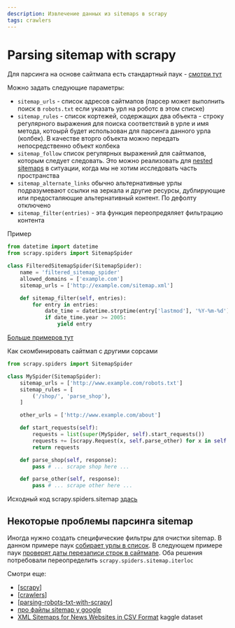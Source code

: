 ```yaml
---
description: Извлечение данных из sitemaps в scrapy
tags: crawlers
---
```

# Parsing sitemap with scrapy

Для парсинга на основе сайтмапа есть стандартный паук - [смотри тут](https://docs.scrapy.org/en/latest/topics/spiders.html#sitemapspider)

Можно задать следующие параметры:

- `sitemap_urls` - список адресов сайтмапов (парсер может выполнить поиск в `robots.txt` если указать урл на роботс в этом списке)
- `sitemap_rules` - список кортежей, содержащих два объекта - строку регулярного выражения для поиска соответствий в урле и имя метода, котоырй будет использован для парсинга данного урла (колбек). В качестве вторго объекта можно передать непосредственно объект колбека
- `sitemap_follow` cписок регулярных выражений для сайтмапов, которым следует следовать. Это можно реализовать для [nested sitemaps](https://www.sitemaps.org/protocol.html#index) в ситуации, когда мы не хотим исследовать часть пространства
- `sitemap_alternate_links` обычно альтернативные урлы подразумевают ссылки на зеркала и другие ресурсы, дублирующие или предосталяющие альтернативный контент. По дефолту отключено
- `sitemap_filter(entries)` - эта функция переопредяляет фильтрацию контента

Пример

```python
from datetime import datetime
from scrapy.spiders import SitemapSpider

class FilteredSitemapSpider(SitemapSpider):
    name = 'filtered_sitemap_spider'
    allowed_domains = ['example.com']
    sitemap_urls = ['http://example.com/sitemap.xml']

    def sitemap_filter(self, entries):
        for entry in entries:
            date_time = datetime.strptime(entry['lastmod'], '%Y-%m-%d')
            if date_time.year >= 2005:
                yield entry
```

[Больше примеров тут](https://docs.scrapy.org/en/latest/topics/spiders.html#sitemapspider-examples)

Как скомбинировать сайтмап с другими сорсами

```python
from scrapy.spiders import SitemapSpider

class MySpider(SitemapSpider):
    sitemap_urls = ['http://www.example.com/robots.txt']
    sitemap_rules = [
        ('/shop/', 'parse_shop'),
    ]

    other_urls = ['http://www.example.com/about']

    def start_requests(self):
        requests = list(super(MySpider, self).start_requests())
        requests += [scrapy.Request(x, self.parse_other) for x in self.other_urls]
        return requests

    def parse_shop(self, response):
        pass # ... scrape shop here ...

    def parse_other(self, response):
        pass # ... scrape other here ...
```

Исходный код scrapy.spiders.sitemap [здась](https://docs.scrapy.org/en/latest/_modules/scrapy/spiders/sitemap.html)

## Некоторые проблемы парсинга sitemap

Иногда нужно создать специфические фильтры для очистки sitemap. В данном примере паук [собирает урлы в список](https://stackoverflow.com/a/46236452/15966204). В следующем примере паук [проверят даты перезаписи строк в сайтмапе](https://stackoverflow.com/a/46236452/15966204). Оба решения потребовали переопределить `scrapy.spiders.sitemap.iterloc`

Смотри еще:

- [[scrapy]]
- [[crawlers]]
- [[parsing-robots-txt-with-scrapy]]
- [про файлы sitemap у google](https://developers.google.com/search/docs/advanced/sitemaps/overview?hl=ru)
- [XML Sitemaps for News Websites in CSV Format](https://www.kaggle.com/eliasdabbas/news-sitemaps) kaggle dataset

[//begin]: # "Autogenerated link references for markdown compatibility"
[scrapy]: scrapy "Scrapy"
[crawlers]: ../lists/crawlers "Crawlers"
[parsing-robots-txt-with-scrapy]: parsing-robots-txt-with-scrapy "Parsing robots txt with scrapy"
[//end]: # "Autogenerated link references"